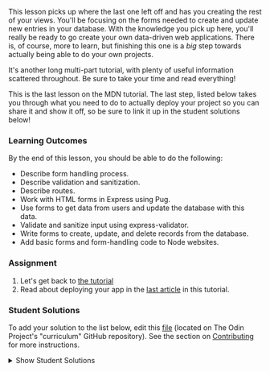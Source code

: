 This lesson picks up where the last one left off and has you creating the rest of your views. You'll be focusing on the forms needed to create and update new entries in your database. With the knowledge you pick up here, you'll really be ready to go create your own data-driven web applications.  There is, of course, more to learn, but finishing this one is a _big_ step towards actually being able to do your own projects.

It's another long multi-part tutorial, with plenty of useful information scattered throughout.  Be sure to take your time and read everything!

This is the last lesson on the MDN tutorial. The last step, listed below takes you through what you need to do to actually deploy your project so you can share it and show it off, so be sure to link it up in the student solutions below!

### Learning Outcomes
By the end of this lesson, you should be able to do the following:

- Describe form handling process.
- Describe validation and sanitization.
- Describe routes.
- Work with HTML forms in Express using Pug.
- Use forms to get data from users and update the database with this data.
- Validate and sanitize input using express-validator.
- Write forms to create, update, and delete records from the database.
- Add basic forms and form-handling code to Node websites.

### Assignment

<div class="lesson-content__panel" markdown="1">

1. Let's get back to [the tutorial](https://developer.mozilla.org/en-US/docs/Learn/Server-side/Express_Nodejs/forms)
2. Read about deploying your app in the [last article](https://developer.mozilla.org/en-US/docs/Learn/Server-side/Express_Nodejs/deployment) in this tutorial.
</div>

### Student Solutions
To add your solution to the list below, edit this [file](https://github.com/TheOdinProject/curriculum/blob/master/nodeJS/express-basics/Express-Lesson-5.md) (located on The Odin Project's "curriculum" GitHub repository). See the section on [Contributing](http://github.com/TheOdinProject/curriculum/blob/master/contributing.md) for more instructions.

<details markdown="block">
  <summary> Show Student Solutions </summary>

- Add your solution below this line!
- [Kaushal's Solution]('https://github.com/7JKaushal/local-library') - [View in Browser('https://booookslibrary.herokuapp.com/catalog')
- [Andres Ruiz's Solution](https://github.com/Andrsrz/express-locallibrary-tutorial) - [View in Browser](https://desolate-peak-68003.herokuapp.com/catalog)
- [Katarzyna Kaswen-Wilk's Solution](https://github.com/kikupiku/local-library) - [View in Browser](https://local-library-kikupiku.herokuapp.com/)
- [Braxton Lemmon's Solution](https://github.com/braxtonlemmon/local-library-express) - [View in Browser](https://protected-journey-23901.herokuapp.com/catalog)
- [Igorashs's Solution](https://github.com/igorashs/express-locallibrary) - [View in Browser](https://peaceful-refuge-59435.herokuapp.com/catalog)
- [Kris Tobiasson's Solution](https://github.com/highpockets/express-locallibrary-tutorial.git) - [View in Browser](https://morning-basin-71826.herokuapp.com/catalog)
- [Vanessacor's Solution](https://github.com/vanessacor/express-locallibrary-tutorial) - [View in Browser](https://limitless-wildwood-80852.herokuapp.com/catalog)
- [Obylisk's Solution](https://github.com/obylisk/local-library) - [View in Browser](https://quiet-peak-91437.herokuapp.com/catalog)
- [Henrique Sousa's Solution](https://github.com/Henrique-Sousa/express-locallibrary-tutorial) - [View in Browser](https://henriquesousa-locallibrary.herokuapp.com/)
- [tracy2811's Solution](https://github.com/tracy2811/express-locallibrary-tutorial)
- [Vollantre's Solution](https://github.com/vollantre/express-locallibrary-tutorial) - [View in Browser](https://afternoon-reaches-87917.herokuapp.com/)
- [Alain Suarez's Solution](https://gitlab.com/asuar/express-local-library) - [View in Browser](https://nameless-ocean-77993.herokuapp.com/)
- [Eljoey's Solution](https://github.com/eljoey/mdn_express_tut2) - [View in Browser](https://fierce-ocean-59692.herokuapp.com/)
- [Vedat's Solution](https://github.com/mvedataydin/express-local-library) - [View in Browser](https://hidden-citadel-76837.herokuapp.com)
- [djolesusername's Solution](https://github.com/djolesusername/libraryMDN) - [View in Browser](https://cool-library.herokuapp.com/catalog)
- [Jake's Solution](https://github.com/jdonahue135/localLibrary) - [View in Browser](https://secure-shore-83072.herokuapp.com/)
- [Ryan Floyd's Solution](https://github.com/MrRyanFloyd/express-local-library) - [View in Browser](https://secure-shelf-13534.herokuapp.com/)
- [Mo's Solution](https://github.com/motr551/Library) - [View in Browser](https://motrlibrary.herokuapp.com/)
- [Tayfun Sur's Solution](https://github.com/0xtaf/local-library) - [View in Browser](https://guarded-falls-62198.herokuapp.com/)
- [barrysweeney's Solution](https://github.com/barrysweeney/express-library-tutorial) - [View in Browser](https://fathomless-beach-16334.herokuapp.com/catalog)
- [ranmaru22's Solution](https://github.com/ranmaru22/local-library) - [View in Browser](https://agile-ocean-88291.herokuapp.com)
- [Scott Bowles's Solution](https://github.com/scottBowles/mdn-express-tutorial-local-library) - [View in Browser](https://morning-atoll-44293.herokuapp.com/)
- [Lakshya Kharayat's Solution](https://github.com/cartoonshow57/Local-Library) - [View in Browser](https://stark-oasis-46110.herokuapp.com/catalog)
- [Vorelli's Solution](https://github.com/Vorelli/basic-library) - [View in Browser](https://polar-inlet-71512.herokuapp.com/catalog)

</details>
